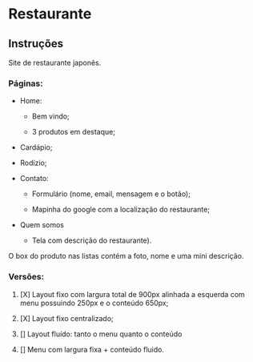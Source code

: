 # Restaurante

## Instruções
Site de restaurante japonês.

### Páginas:

- Home:
	- Bem vindo; 

	- 3 produtos em destaque;

- Cardápio;

- Rodízio;

- Contato:
	- Formulário (nome, email, mensagem e o botão);

	- Mapinha do google com a localização do restaurante;

- Quem somos
	- Tela com descrição do restaurante).

O box do produto nas listas contém a foto, nome e uma mini descrição.

### Versões:

1. [X] Layout fixo com largura total de 900px alinhada a esquerda com menu possuindo 250px e o conteúdo 650px;

2. [X] Layout fixo centralizado;

3. [] Layout fluído: tanto o menu quanto o conteúdo

4. [] Menu com largura fixa + conteúdo fluido.
